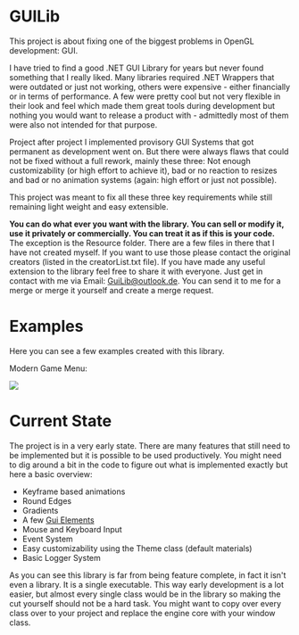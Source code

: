 # GUILib 

This project is about fixing one of the biggest problems in OpenGL development: GUI. 

I have tried to find a good .NET GUI Library for years but never found something that I really liked. Many libraries required .NET Wrappers that were outdated or just not working, others were expensive - either financially or in terms of performance. A few were pretty cool but not very flexible in their look and feel which made them great tools during development but nothing you would want to release a product with - admittedly most of them were also not intended for that purpose.  

Project after project I implemented provisory GUI Systems that got permanent as development went on. But there were always flaws that could not be fixed without a full rework, mainly these three: Not enough customizability (or high effort to achieve it), bad or no reaction to resizes and bad or no animation systems (again: high effort or just not possible).  

This project was meant to fix all these three key requirements while still remaining light weight and easy extensible.  

**You can do what ever you want with the library. You can sell or modify it, use it privately or commercially. You can treat it as if this is your code.** The exception is the Resource folder. There are a few files in there that I have not created myself. If you want to use those please contact the original creators (listed in the creatorList.txt file). If you have made any useful extension to the library feel free to share it with everyone. Just get in contact with me via Email: GuiLib@outlook.de. You can send it to me for a merge or merge it yourself and create a merge request. 

# Examples 

Here you can see a few examples created with this library. 

Modern Game Menu: 

[![](http://img.youtube.com/vi/sBSMbJIkFvs/0.jpg)](http://www.youtube.com/watch?v=sBSMbJIkFvs "") 

# Current State 

The project is in a very early state. There are many features that still need to be implemented but it is possible to be used productively. You might need to dig around a bit in the code to figure out what is implemented exactly but here a basic overview: 

- Keyframe based animations 
- Round Edges 
- Gradients 
- A few [Gui Elements](https://github.com/JeremyFunk/GUILib/tree/master/GUILib/GUI/GuiElements) 
- Mouse and Keyboard Input 
- Event System 
- Easy customizability using the Theme class (default materials) 
- Basic Logger System  

As you can see this library is far from being feature complete, in fact it isn't even a library. It is a single executable. This way early development is a lot easier, but almost every single class would be in the library so making the cut yourself should not be a hard task. You might want to copy over every class over to your project and replace the engine core with your window class.
